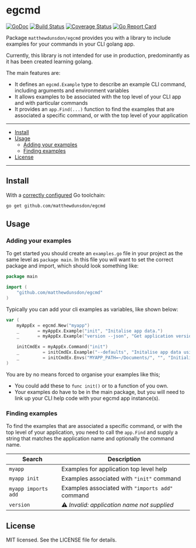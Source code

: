 # egcmd
[![GoDoc](https://godoc.org/github.com/matthewdunsdon/egcmd?status.svg)](https://godoc.org/github.com/matthewdunsdon/egcmd)
[![Build Status](https://travis-ci.org/matthewdunsdon/egcmd.svg?branch=master)](https://travis-ci.org/matthewdunsdon/egcmd)
[![Coverage Status](https://coveralls.io/repos/github/matthewdunsdon/egcmd/badge.svg?branch=master)](https://coveralls.io/github/matthewdunsdon/egcmd?branch=master)
[![Go Report Card](https://goreportcard.com/badge/github.com/matthewdunsdon/egcmd)](https://goreportcard.com/report/github.com/matthewdunsdon/egcmd)

Package `matthewdunsdon/egcmd` provides you with a library to include examples for your commands in your CLI golang app.

Currently, this library is not intended for use in production, predominantly as it has been created learning golang.

The main features are:

* It defines an `egcmd.Example` type to describe an example CLI command, including arguments and environment variables
* It allows examples to be associated with the top level of your CLI app and with particular commands
* It provides an `app.Find(...)` function to find the examples that are associated a specific command, or with the top level of your application

---

* [Install](#install)
* [Usage](#usage)
  * [Adding your examples](#adding_your_examples)
  * [Finding examples](#finding_examples)
* [License](./LICENSE)

---

## Install

With a [correctly configured](https://golang.org/doc/install#testing) Go toolchain:

```sh
go get github.com/matthewdunsdon/egcmd
```

## Usage

### Adding your examples

To get started you should create an `examples.go` file in your project as the same level as `package main`.  In this file you will want to set the correct package and import, which should look something like:

```go
package main

import (
	"github.com/matthewdunsdon/egcmd"
)
```

Typically you can add your cli examples as variables, like shown below:

```go
var (
	myAppEx = egcmd.New("myapp")
	_       = myAppEx.Example("init", "Initalise app data.")
	_       = myAppEx.Example("version --json", "Get application version details in json format.")

	initCmdEx = myAppEx.Command("init")
	_         = initCmdEx.Example("--defaults", "Initalise app data using the recommended defaults")
	_         = initCmdEx.Envs("MYAPP_PATH=~/Documents/", "", "Initialise app data to custom location using MYAPP_PATH")
)
```

You are by no means forced to organise your examples like this;

- You could add these to `func init()` or to a function of you own.
- Your examples do have to be in the main package, but you will need to link up your CLI help code with your egcmd app instance(s).

### Finding examples

To find the examples that are associated a specific command, or with the top level of your application, you need to call the `app.Find` and supply a string that matches the application name and optionally the command name.

| Search              | Description                                      |
|---------------------|--------------------------------------------------|
| `myapp`             | Examples for application top level help          |
| `myapp init`        | Examples associated with `"init"` command        |
| `myapp imports add` | Examples associated with `"imports add"` command |
| `version`           | ⚠️ _Invalid: application name not supplied_      |

## License

MIT licensed. See the LICENSE file for details.

